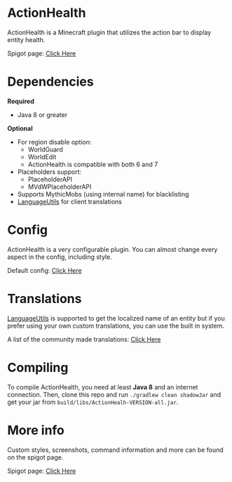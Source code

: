 # ActionHealth
ActionHealth is a Minecraft plugin that utilizes the action bar to display entity health.

Spigot page: [Click Here](https://www.spigotmc.org/resources/action-bar-health.2661/)

# Dependencies
**Required**
- Java 8 or greater

**Optional**
- For region disable option:
  - WorldGuard
  - WorldEdit
  - ActionHealth is compatible with both 6 and 7
- Placeholders support:
  - PlaceholderAPI
  - MVdWPlaceholderAPI
- Supports MythicMobs (using internal name) for blacklisting
- [LanguageUtils](https://www.spigotmc.org/resources/1-7-x-1-12-language-utils.8859/) for client translations

# Config
ActionHealth is a very configurable plugin. You can almost change every aspect in the config, including style.

Default config: [Click Here](https://github.com/zeshan321/ActionHealth/blob/master/config.yml)

# Translations
[LanguageUtils](https://www.spigotmc.org/resources/1-7-x-1-12-language-utils.8859/) is supported to get the localized name of an entity but if you prefer using your own custom translations, you can use the built in system.

A list of the community made translations: [Click Here](https://github.com/zeshan321/ActionHealth/wiki/Community-Translations)

# Compiling
To compile ActionHealth, you need at least **Java 8** and an internet connection. Then, clone this repo and run `./gradlew clean shadowJar` and get your jar from `build/libs/ActionHealh-VERSION-all.jar`.

# More info
Custom styles, screenshots, command information and more can be found on the spigot page.

Spigot page: [Click Here](https://www.spigotmc.org/resources/action-bar-health.2661/)
